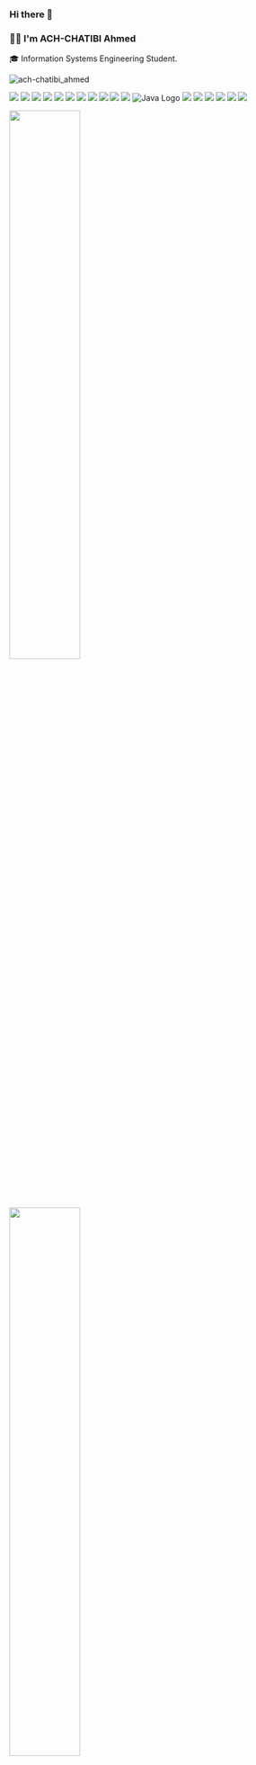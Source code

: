 ### Hi there 👋

<!--
**ASQUAREBIBLIO/ASQUAREBIBLIO** is a ✨ _special_ ✨ repository because its `README.md` (this file) appears on your GitHub profile.

Here are some ideas to get you started:

- 🔭 I’m currently working on ...
- 🌱 I’m currently learning ...
- 👯 I’m looking to collaborate on ...
- 🤔 I’m looking for help with ...
- 💬 Ask me about ...
- 📫 How to reach me: ...
- 😄 Pronouns: ...
- ⚡ Fun fact: ...
-->

### 👨‍💻 I'm ACH-CHATIBI Ahmed

🎓 Information Systems Engineering Student.
<p align="left"> <img src="https://komarev.com/ghpvc/?username=ASQUAREBIBLIO&label=Profile%20views&color=blue&style=flat" alt="ach-chatibi_ahmed" /> </p>


<p>
  <img src="https://img.shields.io/badge/HTML5-E34F26?style=for-the-badge&logo=html5&logoColor=white" />
  <img src="https://img.shields.io/badge/CSS3-1572B6?style=for-the-badge&logo=css3&logoColor=white" />
  <img src="https://img.shields.io/badge/Sass-c69?style=for-the-badge&logo=sass&logoColor=white" />
  <img src="https://img.shields.io/badge/Bootstrap-712cf9?style=for-the-badge&logo=bootstrap&logoColor=white" />
  <img src="https://img.shields.io/badge/TailwindCSS-skyblue?style=for-the-badge&logo=tailwindcss&logoColor=white" />
  <img src="https://img.shields.io/badge/JavaScript-323330?style=for-the-badge&logo=javascript&logoColor=F7DF1E" />
  <img src="https://img.shields.io/badge/TypeScript-007ACC?style=for-the-badge&logo=typescript&logoColor=white" />
  <img src="https://img.shields.io/badge/React-087ea4?style=for-the-badge&logo=react&logoColor=white" />
  <img src="https://img.shields.io/badge/React Native - Expo-141414?style=for-the-badge&logo=expo&logoColor=white" />
  <img src="https://img.shields.io/badge/Next.js-black?style=for-the-badge&logo=next.js&logoColor=white" />
  <img src="https://img.shields.io/badge/Angular-42a5f5?style=for-the-badge&logo=angular&logoColor=red" />
  <img src="https://img.shields.io/badge/Java-ED8B00?style=for-the-badge&logo=oracle&logoColor=white" alt="Java Logo" />
  <img src="https://img.shields.io/badge/Spring Boot-6db33f;?style=for-the-badge&logo=spring&logoColor=white" />
  <img src="https://img.shields.io/badge/PHP-777BB4?style=for-the-badge&logo=php&logoColor=white" />
  <img src="https://img.shields.io/badge/Laravel-F9322C?style=for-the-badge&logo=laravel&logoColor=white" />
  <img src="https://img.shields.io/badge/MySQL-e97b00?style=for-the-badge&logo=mysql&logoColor=white" />
  <img src="https://img.shields.io/badge/UML-darkblue?style=for-the-badge&logo=uml&logoColor=white" />
   <img src="https://img.shields.io/badge/Git-f14e32?style=for-the-badge&logo=git&logoColor=white" />
</p>

<p align="left">
  <img height="50%" width="auto" src ="https://github-readme-stats.vercel.app/api?username=ASQUAREBIBLIO&show_icons=true&count_private=true&theme=light&hide_border=true&hide=issues,contribs&bg_color=00000000">
  <img height="50%" width="auto" src ="https://github-readme-stats.vercel.app/api/top-langs/?username=ASQUAREBIBLIO&layout=compact&hide_border=true&theme=light&bg_color=00000000&langs_count=6&hide=jupyter%20notebook,tex,css,php">
 
 </p>

### 📫 How to reach me

<p align="left">
    <a href="mailto:achchatibiahmed07@gmail.com" target="_blank">
      <img src="https://img.shields.io/badge/-red?style=for-the-badge&logo=gmail&logoColor=f5f5f5" alt="gmail" />
    </a>
    <a href="https://wa.me/212654978514" target="_blank">
      <img src="https://img.shields.io/badge/-green?style=for-the-badge&logo=whatsapp&logoColor=f5f5f5" alt="whatsapp" />
    </a>
</p>
  

